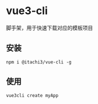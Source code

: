 # vue3-cli
脚手架，用于快速下载对应的模板项目

## 安装
```shell
npm i @itachi3/vue-cli -g
```
## 使用
```shell
vue3cli create myApp
```
